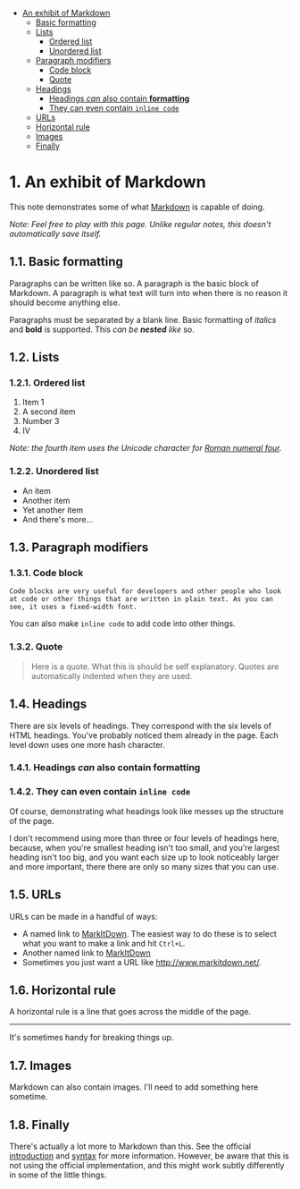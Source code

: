 <!-- TOC -->

- [An exhibit of Markdown](#an-exhibit-of-markdown)
    - [Basic formatting](#basic-formatting)
    - [Lists](#lists)
        - [Ordered list](#ordered-list)
        - [Unordered list](#unordered-list)
    - [Paragraph modifiers](#paragraph-modifiers)
        - [Code block](#code-block)
        - [Quote](#quote)
    - [Headings](#headings)
        - [Headings *can* also contain **formatting**](#headings-can-also-contain-formatting)
        - [They can even contain `inline code`](#they-can-even-contain-inline-code)
    - [URLs](#urls)
    - [Horizontal rule](#horizontal-rule)
    - [Images](#images)
    - [Finally](#finally)

<!-- /TOC -->

# 1. An exhibit of Markdown

This note demonstrates some of what [Markdown][1] is capable of doing.

*Note: Feel free to play with this page. Unlike regular notes, this doesn't automatically save itself.*

## 1.1. Basic formatting

Paragraphs can be written like so. A paragraph is the basic block of Markdown. A paragraph is what text will turn into when there is no reason it should become anything else.

Paragraphs must be separated by a blank line. Basic formatting of *italics* and **bold** is supported. This *can be **nested** like* so.

## 1.2. Lists

### 1.2.1. Ordered list

1. Item 1
2. A second item
3. Number 3
4. Ⅳ

*Note: the fourth item uses the Unicode character for [Roman numeral four][2].*

### 1.2.2. Unordered list

* An item
* Another item
* Yet another item
* And there's more...

## 1.3. Paragraph modifiers

### 1.3.1. Code block

    Code blocks are very useful for developers and other people who look at code or other things that are written in plain text. As you can see, it uses a fixed-width font.

You can also make `inline code` to add code into other things.

### 1.3.2. Quote

> Here is a quote. What this is should be self explanatory. Quotes are automatically indented when they are used.

## 1.4. Headings

There are six levels of headings. They correspond with the six levels of HTML headings. You've probably noticed them already in the page. Each level down uses one more hash character.

### 1.4.1. Headings *can* also contain **formatting**

### 1.4.2. They can even contain `inline code`

Of course, demonstrating what headings look like messes up the structure of the page.

I don't recommend using more than three or four levels of headings here, because, when you're smallest heading isn't too small, and you're largest heading isn't too big, and you want each size up to look noticeably larger and more important, there there are only so many sizes that you can use.

## 1.5. URLs

URLs can be made in a handful of ways:

* A named link to [MarkItDown][3]. The easiest way to do these is to select what you want to make a link and hit `Ctrl+L`.
* Another named link to [MarkItDown](http://www.markitdown.net/)
* Sometimes you just want a URL like http://www.markitdown.net/.

## 1.6. Horizontal rule

A horizontal rule is a line that goes across the middle of the page.

---

It's sometimes handy for breaking things up.

## 1.7. Images

Markdown can also contain images. I'll need to add something here sometime.

## 1.8. Finally

There's actually a lot more to Markdown than this. See the official [introduction][4] and [syntax][5] for more information. However, be aware that this is not using the official implementation, and this might work subtly differently in some of the little things.


  [1]: http://daringfireball.net/projects/markdown/
  [2]: http://www.fileformat.info/info/unicode/char/2163/index.htm
  [3]: http://www.markitdown.net/
  [4]: http://daringfireball.net/projects/markdown/basics
  [5]: http://daringfireball.net/projects/markdown/syntax